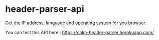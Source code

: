 # header-parser-api

Get the IP address, language and operating system for you browser.

You can test this API here : https://calm-header-parser.herokuapp.com/
